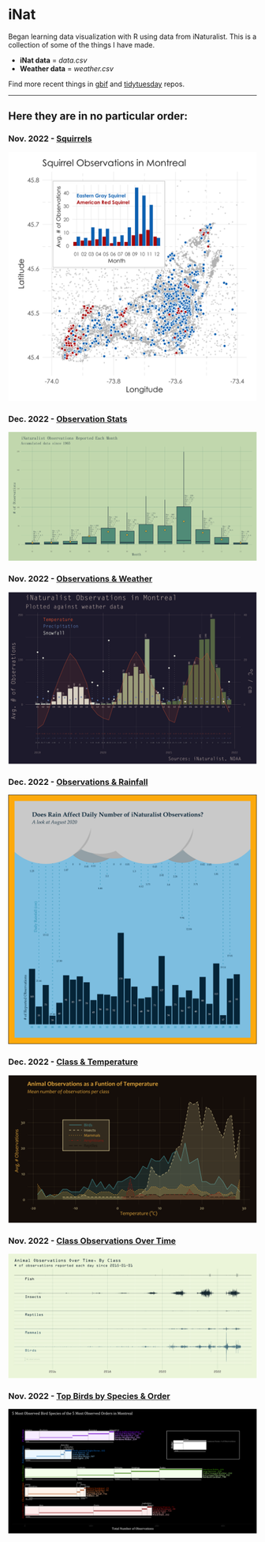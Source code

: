 # iNat
Began learning data visualization with R using data from iNaturalist. This is a collection of some of the things I have made.

- **iNat data** = *data.csv* 
- **Weather data** = *weather.csv*

Find more recent things in [gbif](https://github.com/jmahr07/gbif) and [tidytuesday](https://github.com/jmahr07/tidytuesday) repos.

***

## Here they are in no particular order:
### Nov. 2022 - [Squirrels](squirrels/)
![Data visualization for the "Squirrels" project](squirrels/squirrels.png)

### Dec. 2022 - [Observation Stats](five_number/)
![Data visualization for the "Five_Number" project](five_number/stats_obs.png)

### Nov. 2022 - [Observations & Weather](obs_weather/)
![Data visualization for the "Obs_Weather" project](obs_weather/weather.png)

### Dec. 2022 - [Observations & Rainfall](raincloud/)
![Data visualization for the "Raincloud" project](raincloud/PRCP_aug.png)

### Dec. 2022 - [Class & Temperature](class_temp/)
![Data visualization for the "Class_Temp" projecct](class_temp/class_temp.png)

### Nov. 2022 - [Class Observations Over Time](class_count/)
![Data visualization for the "Class_Count" project](class_count/classcount.png)

### Nov. 2022 - [Top Birds by Species & Order](top_birds/)
![Data visualization for the "Top_Birds" project](top_birds/topbirds.png)
